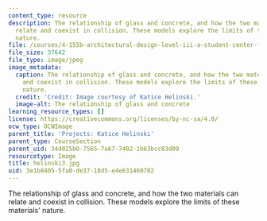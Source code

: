 ```yaml
---
content_type: resource
description: The relationship of glass and concrete, and how the two materials can
  relate and coexist in collision. These models explore the limits of these materials'
  nature.
file: /courses/4-155b-architectural-design-level-iii-a-student-center-for-mit-fall-2004/3e1b84055fa0de3718d5e4e631460702_helinski3.jpg
file_size: 37642
file_type: image/jpeg
image_metadata:
  caption: The relationship of glass and concrete, and how the two materials can relate
    and coexist in collision. These models explore the limits of these materials'
    nature.
  credit: 'Credit: Image courtesy of Katice Helinski.'
  image-alt: The relationship of glass and concrete
learning_resource_types: []
license: https://creativecommons.org/licenses/by-nc-sa/4.0/
ocw_type: OCWImage
parent_title: 'Projects: Katice Helinski'
parent_type: CourseSection
parent_uid: 34d025b0-7565-7a67-7402-1b63bcc83d09
resourcetype: Image
title: helinski3.jpg
uid: 3e1b8405-5fa0-de37-18d5-e4e631460702
---
```

The relationship of glass and concrete, and how the two materials can relate and coexist in collision. These models explore the limits of these materials' nature.